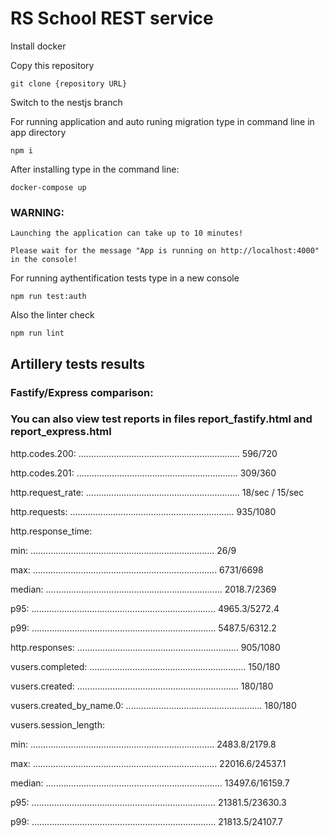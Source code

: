 # RS School REST service

Install docker

Copy this repository 

```
git clone {repository URL}
```

Switch to the nestjs branch

For running application and auto runing migration type in command line in app directory

```
npm i
```

After installing type in the command line:

```
docker-compose up
```

### WARNING: 

```
Launching the application can take up to 10 minutes! 

Please wait for the message "App is running on http://localhost:4000" in the console!
```

For running aythentification tests type in a new console

```
npm run test:auth
```

Also the linter check

```
npm run lint
```

## Artillery tests results

### Fastify/Express comparison:

### You can also view test reports in files report_fastify.html and report_express.html

http.codes.200: ................................................................ 596/720

http.codes.201: ................................................................ 309/360

http.request_rate: ............................................................. 18/sec / 15/sec

http.requests: ................................................................. 935/1080

http.response_time:

  min: ......................................................................... 26/9

  max: ......................................................................... 6731/6698

  median: ...................................................................... 2018.7/2369

  p95: ......................................................................... 4965.3/5272.4

  p99: ......................................................................... 5487.5/6312.2

http.responses: ................................................................ 905/1080

vusers.completed: .............................................................. 150/180

vusers.created: ................................................................ 180/180

vusers.created_by_name.0: ...................................................... 180/180

vusers.session_length:

  min: ......................................................................... 2483.8/2179.8

  max: ......................................................................... 22016.6/24537.1

  median: ...................................................................... 13497.6/16159.7

  p95: ......................................................................... 21381.5/23630.3

  p99: ......................................................................... 21813.5/24107.7

